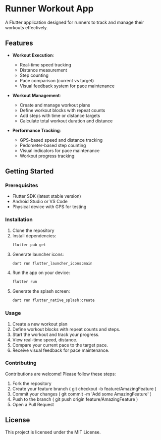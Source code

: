 # Runner Workout App

A Flutter application designed for runners to track and manage their workouts effectively.

## Features

- **Workout Execution**: 
  - Real-time speed tracking
  - Distance measurement
  - Step counting
  - Pace comparison (current vs target)
  - Visual feedback system for pace maintenance

- **Workout Management**:
  - Create and manage workout plans
  - Define workout blocks with repeat counts
  - Add steps with time or distance targets
  - Calculate total workout duration and distance

- **Performance Tracking**:
  - GPS-based speed and distance tracking
  - Pedometer-based step counting
  - Visual indicators for pace maintenance
  - Workout progress tracking

## Getting Started

### Prerequisites
- Flutter SDK (latest stable version)
- Android Studio or VS Code
- Physical device with GPS for testing

### Installation
1. Clone the repository
2. Install dependencies:
   ```bash
   flutter pub get
   ```
3. Generate launcher icons:
   ```bash
   dart run flutter_launcher_icons:main
   ```
4. Run the app on your device:
   ```bash
   flutter run
   ```
5. Generate the splash screen:
   ```bash
   dart run flutter_native_splash:create
   ```

### Usage
   1. Create a new workout plan
   2. Define workout blocks with repeat counts and steps.
   3. Start the workout and track your progress.
   4. View real-time speed, distance.
   5. Compare your current pace to the target pace.
   6. Receive visual feedback for pace maintenance.

### Contributing
  Contributions are welcome! Please follow these steps:

1. Fork the repository
2. Create your feature branch ( git checkout -b feature/AmazingFeature )
3. Commit your changes ( git commit -m 'Add some AmazingFeature' )
4. Push to the branch ( git push origin feature/AmazingFeature )
5. Open a Pull Request

## License
This project is licensed under the MIT License.
